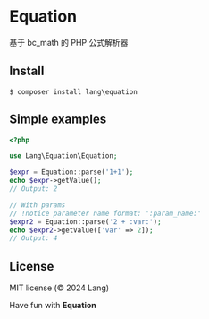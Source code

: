 Equation
===========

基于 bc_math 的 PHP 公式解析器

Install
---------------
```shell
$ composer install lang\equation
```

Simple examples
---------------

```PHP
<?php

use Lang\Equation\Equation;

$expr = Equation::parse('1+1');
echo $expr->getValue();
// Output: 2

// With params
// !notice parameter name format: ':param_name:'
$expr2 = Equation::parse('2 + :var:');
echo $expr2->getValue(['var' => 2]);
// Output: 4
```

License
-------

MIT license (© 2024 Lang)

Have fun with **Equation**